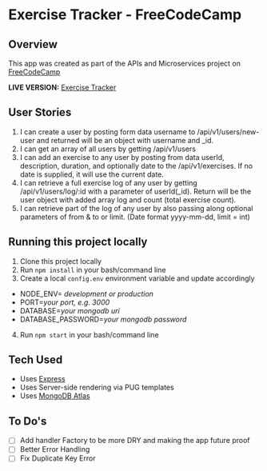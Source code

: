 # Exercise Tracker - FreeCodeCamp

## Overview

This app was created as part of the APIs and Microservices project on [FreeCodeCamp](https://www.freecodecamp.org)

**LIVE VERSION:** [Exercise Tracker](https://ckpleiser-fcc-exercise-tracker-1.glitch.me/)

## User Stories

1. I can create a user by posting form data username to /api/v1/users/new-user and returned will be an object with username and \_id.
2. I can get an array of all users by getting /api/v1/users
3. I can add an exercise to any user by posting from data userId, description, duration, and optionally date to the /api/v1/exercises. If no date is supplied, it will use the current date.
4. I can retrieve a full exercise log of any user by getting /api/v1/users/log/:id with a parameter of userId(\_id). Return will be the user object with added array log and count (total exercise count).
5. I can retrieve part of the log of any user by also passing along optional parameters of from & to or limit. (Date format yyyy-mm-dd, limit = int)

## Running this project locally

1. Clone this project locally
2. Run `npm install` in your bash/command line
3. Create a local `config.env` environment variable and update accordingly

- NODE_ENV= _development or production_
- PORT=_your port, e.g. 3000_
- DATABASE=_your mongodb uri_
- DATABASE_PASSWORD=_your mongodb password_

4. Run `npm start` in your bash/command line

## Tech Used

- Uses [Express](https://www.npmjs.com/package/express)
- Uses Server-side rendering via PUG templates
- Uses [MongoDB Atlas](https://www.mongodb.com/cloud/atlas)

## To Do's

- [ ] Add handler Factory to be more DRY and making the app future proof
- [ ] Better Error Handling
- [ ] Fix Duplicate Key Error

